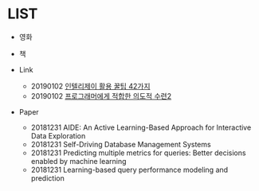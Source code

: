 # LIST

- 영화

- 책

- Link
  - 20190102 [인텔리제이 활용 꿀팁 42가지](https://www.popit.kr/인텔리j-활용-꿀팁-42가지-정리/)
  - 20190102 [프로그래머에게 적합한 의도적 수련2](http://www.insightbook.co.kr/13171)

- Paper
  - 20181231 AIDE: An Active Learning-Based Approach for Interactive Data Exploration
  - 20181231 Self-Driving Database Management Systems
  - 20181231 Predicting multiple metrics for queries: Better decisions enabled by machine learning
  - 20181231 Learning-based query performance modeling and prediction